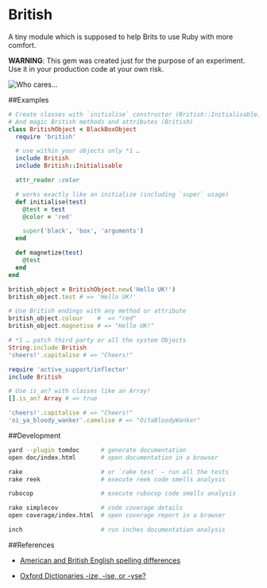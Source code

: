 British
========

A tiny module which is supposed to help Brits to use Ruby with more comfort.


**WARNING**: This gem was created just for the purpose of an experiment. Use it in your production code at your own risk.

![](http://i.giphy.com/z7U5xe75XDzVe.gif "Who cares…")

##Examples

```ruby
# Create classes with `initialise` constructor (British::Initialisable)
# And magic British methods and attributes (British)
class BritishObject < BlackBoxObject
  require 'british'

  # use within your objects only *1 …
  include British
  include British::Initialisable

  attr_reader :color

  # works exactly like an initialize (including `super` usage)
  def initialise(test)
    @test = test
    @color = 'red'

    super('black', 'box', 'arguments')
  end

  def magnetize(test)
    @test
  end
end

british_object = BritishObject.new('Hello UK!')
british_object.test # => 'Hello UK!'

# Use British endings with any method or attribute
british_object.colour    #  => "red"
british_object.magnetise # => "Hello UK!"

# *1 … patch third party or all the system Objects
String.include British
'cheers!'.capitalise # => "Cheers!"

require 'active_support/inflector'
include British

# Use is_an? with classes like an Array!
[].is_an? Array # => true

'cheers!'.capitalise # => "Cheers!"
'oi_ya_bloody_wanker'.camelise # => "OiYaBloodyWanker"
```

##Development
```bash
yard --plugin tomdoc      # generate documentation
open doc/index.html       # open documentation in a browser

rake                      # or `rake test` — run all the tests
rake reek                 # execute reek code smells analysis

rubocop                   # execute rubocop code smells analysis

rake simplecov            # code coverage details
open coverage/index.html  # open coverage report in a browser

inch                      # run inches documentation analysis
```

##References

* [American and British English spelling differences](https://en.wikipedia.org/wiki/American_and_British_English_spelling_differences)

* [Oxford Dictionaries -ize, -ise, or -yse?](https://youtu.be/-bWSYBUaeYM)
